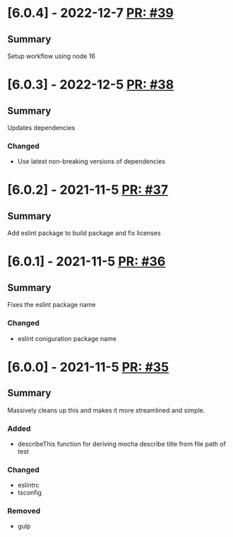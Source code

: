 # [6.0.4] - 2022-12-7 [PR: #39](https://github.com/dolittle/TypeScript.Build/pull/39)
## Summary

Setup workflow using node 16


# [6.0.3] - 2022-12-5 [PR: #38](https://github.com/dolittle/TypeScript.Build/pull/38)
## Summary

Updates dependencies

### Changed

- Use latest non-breaking versions of dependencies


# [6.0.2] - 2021-11-5 [PR: #37](https://github.com/dolittle/TypeScript.Build/pull/37)
## Summary

Add eslint package to build package and fix licenses


# [6.0.1] - 2021-11-5 [PR: #36](https://github.com/dolittle/TypeScript.Build/pull/36)
## Summary

Fixes the eslint package name

### Changed

- eslint coniguration package name


# [6.0.0] - 2021-11-5 [PR: #35](https://github.com/dolittle/TypeScript.Build/pull/35)
## Summary

Massively cleans up this and makes it more streamlined and simple.

### Added

- describeThis function for deriving mocha describe title from file path of test

### Changed

- eslintrc
- tsconfig


### Removed

- gulp


